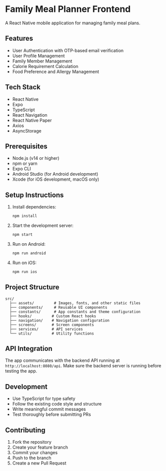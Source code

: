 # Family Meal Planner Frontend

A React Native mobile application for managing family meal plans.

## Features

- User Authentication with OTP-based email verification
- User Profile Management
- Family Member Management
- Calorie Requirement Calculation
- Food Preference and Allergy Management

## Tech Stack

- React Native
- Expo
- TypeScript
- React Navigation
- React Native Paper
- Axios
- AsyncStorage

## Prerequisites

- Node.js (v14 or higher)
- npm or yarn
- Expo CLI
- Android Studio (for Android development)
- Xcode (for iOS development, macOS only)

## Setup Instructions

1. Install dependencies:
   ```bash
   npm install
   ```

2. Start the development server:
   ```bash
   npm start
   ```

3. Run on Android:
   ```bash
   npm run android
   ```

4. Run on iOS:
   ```bash
   npm run ios
   ```

## Project Structure

```
src/
  ├── assets/         # Images, fonts, and other static files
  ├── components/     # Reusable UI components
  ├── constants/      # App constants and theme configuration
  ├── hooks/         # Custom React hooks
  ├── navigation/    # Navigation configuration
  ├── screens/       # Screen components
  ├── services/      # API services
  └── utils/         # Utility functions
```

## API Integration

The app communicates with the backend API running at `http://localhost:8080/api`. Make sure the backend server is running before testing the app.

## Development

- Use TypeScript for type safety
- Follow the existing code style and structure
- Write meaningful commit messages
- Test thoroughly before submitting PRs

## Contributing

1. Fork the repository
2. Create your feature branch
3. Commit your changes
4. Push to the branch
5. Create a new Pull Request
